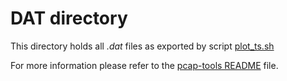 DAT directory
=========
This directory holds all _.dat_ files as exported by script [plot_ts.sh][plot_script]

For more information please refer to the [pcap-tools README][main_readme] file.

[main_readme]: https://github.com/michailx/pcap-tools/blob/master/README.md
[plot_script]: https://github.com/michailx/pcap-tools/blob/master/plot_ts.sh